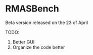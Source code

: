 RMASBench
=========

Beta version released on the 23 of April

TODO:

1. Better GUI
2. Organize the code better
